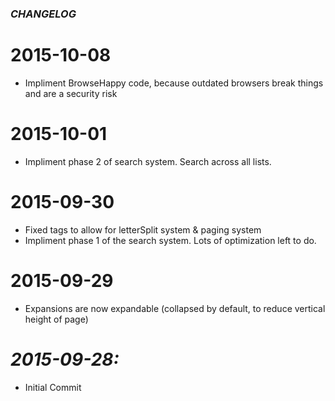 ### _CHANGELOG_

# 2015-10-08
- Impliment BrowseHappy code, because outdated browsers break things and are a security risk

# 2015-10-01
- Impliment phase 2 of search system.  Search across all lists.

# 2015-09-30
- Fixed tags to allow for letterSplit system & paging system
- Impliment phase 1 of the search system.  Lots of optimization left to do.

# 2015-09-29
- Expansions are now expandable (collapsed by default, to reduce vertical height of page)

# _2015-09-28:_
- Initial Commit
